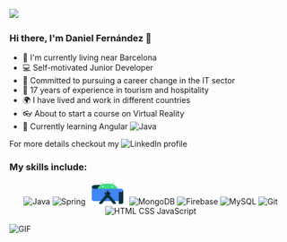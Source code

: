 ![](https://github.com/dfzfz7/dfzfz7/blob/main/DoSomethingGreat.jpg)


### Hi there, I'm Daniel Fernández 👋  

- 🏡 I'm currently living near Barcelona
- 💻 Self-motivated Junior Developer
- 🎯 Committed to pursuing a career change in the IT sector 
- 💼 17 years of experience in tourism and hospitality
- 🌍 I have lived and work in different countries
- 👓 About to start a course on Virtual Reality 
- 🌱 Currently learning Angular <img title="Java" alt="Java" src="https://github.com/dfzfz7/dfzfz7/blob/main/assets/java.png" width="30" height="30" />

For more details checkout my ![LinkedIn profile](https://www.linkedin.com/in/fernandezdaniel85/) 


### My skills include:

<p align="center">
  <img title="Java" alt="Java" src="https://github.com/dfzfz7/dfzfz7/blob/main/assets/java.png" width="70" height="40" />
  <img title="Spring" alt="Spring" src="https://github.com/dfzfz7/dfzfz7/blob/main/assets/spring.png" width="70" height="40" />
  <img title="Android Studio" alt="Android Studio" src="https://github.com/dfzfz7/dfzfz7/blob/main/assets/android_studio.png" width="70" height="40" />
  <img title="MongoDB" alt="MongoDB" src="https://github.com/dfzfz7/dfzfz7/blob/main/assets/mongodb.png" width="70" height="40" />
  <img title="Firebase" alt="Firebase" src="https://github.com/dfzfz7/dfzfz7/blob/main/assets/firebase.png" width="70" height="40" />
  <img title="MySQL" alt="MySQL" src="https://github.com/dfzfz7/dfzfz7/blob/main/assets/mysql.png" width="70" height="40" />
  <img title="Git" alt="Git" src="https://github.com/dfzfz7/dfzfz7/blob/main/assets/git.png" width="70" height="40" />
  <img title="HTML CSS JavaScript" alt="HTML CSS JavaScript" src="https://github.com/dfzfz7/dfzfz7/blob/main/assets/html+css+js.png" width="70" height="40" />
</p>

<img align="center" alt="GIF" src="https://media.giphy.com/media/3ohhwBQ85EVPTLy42Q/giphy.gif" width="300" height="320" />
